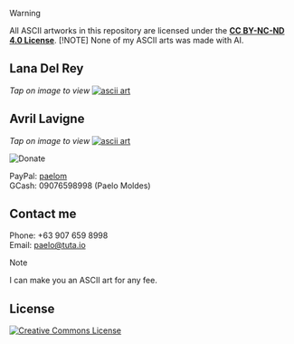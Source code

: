 > [!WARNING]
> All ASCII artworks in this repository are licensed under the **[CC BY-NC-ND 4.0 License](https://creativecommons.org/licenses/by-nc-nd/4.0/legalcode.en)**.
> [!NOTE]
> None of my ASCII arts was made with AI.

## Lana Del Rey
*Tap on image to view*
[![ascii art](https://ldaelo.github.io/ascii-art/assets/screenshot-2.jpg)](https://ldaelo.github.io/ascii-art/Lana%20Del%20Rey-20250224121718.html)

## Avril Lavigne
*Tap on image to view*
[![ascii art](https://ldaelo.github.io/ascii-art/assets/screenshot-1.jpg)](https://ldaelo.github.io/ascii-art/Avril%20Lavigne-20250224020035.html)


  
![Donate](https://ldaelo.github.io/ascii-art/donate.gif)

PayPal: [paelom](https://www.paypal.me/paelom)  
GCash: 09076598998 (Paelo Moldes)

## Contact me
Phone: \+63 907 659 8998  
Email: [paelo@tuta.io](mailto:paelo@tuta.io)  

> [!NOTE]
> I can make you an ASCII art for any fee.  

## License  
[![Creative Commons License](https://ldaelo.github.io/ascii-art/by-nc-nd.png)](https://creativecommons.org/licenses/by-nc-nd/4.0/legalcode.en)
